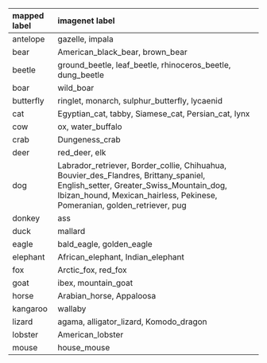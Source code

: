 | mapped label   | imagenet label                                                                                                                                                                                                |
|:---------------|:--------------------------------------------------------------------------------------------------------------------------------------------------------------------------------------------------------------|
| antelope       | gazelle, impala                                                                                                                                                                                               |
| bear           | American_black_bear, brown_bear                                                                                                                                                                               |
| beetle         | ground_beetle, leaf_beetle, rhinoceros_beetle, dung_beetle                                                                                                                                                    |
| boar           | wild_boar                                                                                                                                                                                                     |
| butterfly      | ringlet, monarch, sulphur_butterfly, lycaenid                                                                                                                                                                 |
| cat            | Egyptian_cat, tabby, Siamese_cat, Persian_cat, lynx                                                                                                                                                           |
| cow            | ox, water_buffalo                                                                                                                                                                                             |
| crab           | Dungeness_crab                                                                                                                                                                                                |
| deer           | red_deer, elk                                                                                                                                                                                                 |
| dog            | Labrador_retriever, Border_collie, Chihuahua, Bouvier_des_Flandres, Brittany_spaniel, English_setter, Greater_Swiss_Mountain_dog, Ibizan_hound, Mexican_hairless, Pekinese, Pomeranian, golden_retriever, pug |
| donkey         | ass                                                                                                                                                                                                           |
| duck           | mallard                                                                                                                                                                                                       |
| eagle          | bald_eagle, golden_eagle                                                                                                                                                                                      |
| elephant       | African_elephant, Indian_elephant                                                                                                                                                                             |
| fox            | Arctic_fox, red_fox                                                                                                                                                                                           |
| goat           | ibex, mountain_goat                                                                                                                                                                                           |
| horse          | Arabian_horse, Appaloosa                                                                                                                                                                                      |
| kangaroo       | wallaby                                                                                                                                                                                                       |
| lizard         | agama, alligator_lizard, Komodo_dragon                                                                                                                                                                        |
| lobster        | American_lobster                                                                                                                                                                                              |
| mouse          | house_mouse                                                                                                                                                                                                   |